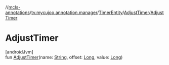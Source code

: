 //[mcls-annotations](../../../../index.md)/[tv.mycujoo.annotation.manager](../../index.md)/[TimerEntity](../index.md)/[AdjustTimer](index.md)/[AdjustTimer](-adjust-timer.md)

# AdjustTimer

[androidJvm]\
fun [AdjustTimer](-adjust-timer.md)(name: [String](https://kotlinlang.org/api/latest/jvm/stdlib/kotlin/-string/index.html), offset: [Long](https://kotlinlang.org/api/latest/jvm/stdlib/kotlin/-long/index.html), value: [Long](https://kotlinlang.org/api/latest/jvm/stdlib/kotlin/-long/index.html))
